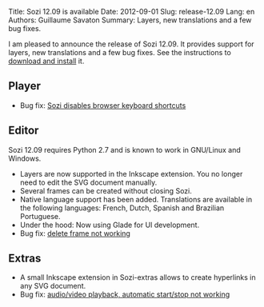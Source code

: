 Title: Sozi 12.09 is available
Date: 2012-09-01
Slug: release-12.09
Lang: en
Authors: Guillaume Savaton
Summary:
    Layers, new translations and a few bug fixes.

I am pleased to announce the release of Sozi 12.09.
It provides support for layers, new translations and a few bug fixes.
See the instructions to [download and install](|filename|/pages/en/install.md) it.

Player
------

* Bug fix: [Sozi disables browser keyboard shortcuts](https://github.com/senshu/Sozi/issues/132)

Editor
------

Sozi 12.09 requires Python 2.7 and is known to work in GNU/Linux and Windows.

* Layers are now supported in the Inkscape extension. You no longer need to edit the SVG document manually.
* Several frames can be created without closing Sozi.
* Native language support has been added. Translations are available in the following languages: French, Dutch, Spanish and Brazilian Portuguese.
* Under the hood: Now using Glade for UI development.
* Bug fix: [delete frame not working](https://github.com/senshu/Sozi/issues/133)

Extras
------

* A small Inkscape extension in Sozi-extras allows to create hyperlinks in any SVG document.
* Bug fix: [audio/video playback, automatic start/stop not working](https://github.com/senshu/Sozi/issues/134)

